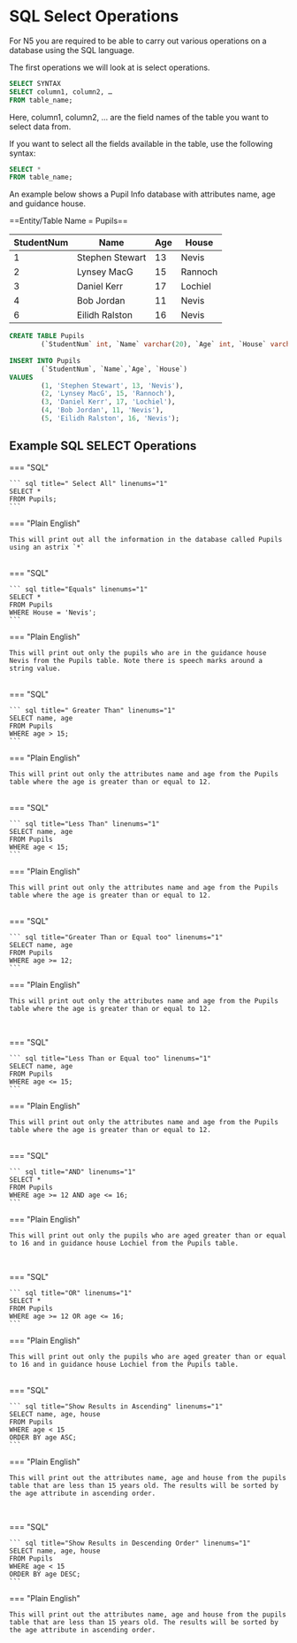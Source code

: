 # SQL Select Operations

For N5 you are required to be able to carry out various operations on a database using the SQL language. 

The first operations we will look at is select operations.

```sql linenums="1"
SELECT SYNTAX
SELECT column1, column2, …
FROM table_name;
```
Here, column1, column2, ... are the field names of the table you want to select data from. 

If you want to select all the fields available in the table, use the following syntax:

```sql linenums="1"
SELECT * 
FROM table_name;
```
An example below shows a Pupil Info database with attributes name, age and guidance house. 

==Entity/Table Name = Pupils==

| StudentNum | Name            | Age | House
| -----------| --------------- | --- | -----
| 1          | Stephen Stewart | 13  | Nevis
| 2          | Lynsey MacG     | 15  | Rannoch
| 3          | Daniel Kerr     | 17  | Lochiel
| 4          | Bob Jordan      | 11  | Nevis
| 6          | Eilidh Ralston  | 16  | Nevis

```sql linenums="1"
CREATE TABLE Pupils
        (`StudentNum` int, `Name` varchar(20), `Age` int, `House` varchar(10));
        
INSERT INTO Pupils
        (`StudentNum`, `Name`,`Age`, `House`)
VALUES
        (1, 'Stephen Stewart', 13, 'Nevis'),
        (2, 'Lynsey MacG', 15, 'Rannoch'),
        (3, 'Daniel Kerr', 17, 'Lochiel'),
        (4, 'Bob Jordan', 11, 'Nevis'),
        (5, 'Eilidh Ralston', 16, 'Nevis');
```

## Example SQL SELECT Operations

=== "SQL"

    ``` sql title=" Select All" linenums="1"
    SELECT * 
    FROM Pupils;
    ```
=== "Plain English"

    This will print out all the information in the database called Pupils using an astrix `*`
<br>
=== "SQL"

    ``` sql title="Equals" linenums="1"
    SELECT * 
    FROM Pupils
    WHERE House = 'Nevis';
    ```
=== "Plain English"

    This will print out only the pupils who are in the guidance house Nevis from the Pupils table. Note there is speech marks around a string value.
<br>
=== "SQL"

    ``` sql title=" Greater Than" linenums="1"
    SELECT name, age 
    FROM Pupils
    WHERE age > 15;
    ```
=== "Plain English"

    This will print out only the attributes name and age from the Pupils table where the age is greater than or equal to 12.
<br>
=== "SQL"

    ``` sql title="Less Than" linenums="1"
    SELECT name, age 
    FROM Pupils
    WHERE age < 15;
    ```
=== "Plain English"

    This will print out only the attributes name and age from the Pupils table where the age is greater than or equal to 12.
<br>
=== "SQL"

    ``` sql title="Greater Than or Equal too" linenums="1"
    SELECT name, age 
    FROM Pupils
    WHERE age >= 12;
    ```
=== "Plain English"

    This will print out only the attributes name and age from the Pupils table where the age is greater than or equal to 12.
<br>

=== "SQL"

    ``` sql title="Less Than or Equal too" linenums="1"
    SELECT name, age 
    FROM Pupils
    WHERE age <= 15;
    ```
=== "Plain English"

    This will print out only the attributes name and age from the Pupils table where the age is greater than or equal to 12.
<br>
=== "SQL"

    ``` sql title="AND" linenums="1"
    SELECT * 
    FROM Pupils
    WHERE age >= 12 AND age <= 16;
    ```
=== "Plain English"

    This will print out only the pupils who are aged greater than or equal to 16 and in guidance house Lochiel from the Pupils table.
<br>

=== "SQL"

    ``` sql title="OR" linenums="1"
    SELECT * 
    FROM Pupils
    WHERE age >= 12 OR age <= 16;
    ```
=== "Plain English"

    This will print out only the pupils who are aged greater than or equal to 16 and in guidance house Lochiel from the Pupils table.
<br>
=== "SQL"

    ``` sql title="Show Results in Ascending" linenums="1"
    SELECT name, age, house 
    FROM Pupils
    WHERE age < 15
    ORDER BY age ASC;
    ```
=== "Plain English"

    This will print out the attributes name, age and house from the pupils table that are less than 15 years old. The results will be sorted by the age attribute in ascending order.
<br>

=== "SQL"

    ``` sql title="Show Results in Descending Order" linenums="1"
    SELECT name, age, house 
    FROM Pupils
    WHERE age < 15
    ORDER BY age DESC;
    ```
=== "Plain English"

    This will print out the attributes name, age and house from the pupils table that are less than 15 years old. The results will be sorted by the age attribute in ascending order.






        
        
